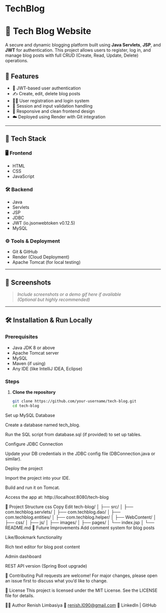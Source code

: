 # TechBlog
# 📝 Tech Blog Website

A secure and dynamic blogging platform built using **Java Servlets**, **JSP**, and **JWT** for authentication. This project allows users to register, log in, and manage blog posts with full CRUD (Create, Read, Update, Delete) operations.

## 🚀 Features

- 🔐 JWT-based user authentication
- ✍️ Create, edit, delete blog posts
- 🧑‍💻 User registration and login system
- 🧹 Session and input validation handling
- 🎨 Responsive and clean frontend design
- ☁️ Deployed using Render with Git integration

---

## 🧱 Tech Stack

### 🖥️ Frontend
- HTML
- CSS
- JavaScript

### 🛠️ Backend
- Java
- Servlets
- JSP
- JDBC
- JWT (io.jsonwebtoken v0.12.5)
- MySQL

### ⚙️ Tools & Deployment
- Git & GitHub
- Render (Cloud Deployment)
- Apache Tomcat (for local testing)

---

## 📸 Screenshots

> _Include screenshots or a demo gif here if available_  
*(Optional but highly recommended)*

---

## 🛠️ Installation & Run Locally

### Prerequisites
- Java JDK 8 or above
- Apache Tomcat server
- MySQL
- Maven (if using)
- Any IDE (like IntelliJ IDEA, Eclipse)

### Steps

1. **Clone the repository**
   ```bash
   git clone https://github.com/your-username/tech-blog.git
   cd tech-blog


Set up MySQL Database

Create a database named tech_blog.

Run the SQL script from database.sql (if provided) to set up tables.

Configure JDBC Connection

Update your DB credentials in the JDBC config file (DBConnection.java or similar).

Deploy the project

Import the project into your IDE.

Build and run it on Tomcat.

Access the app at: http://localhost:8080/tech-blog

🧪 Project Structure
css
Copy
Edit
tech-blog/
│
├── src/
│   ├── com.techblog.servlets/
│   ├── com.techblog.dao/
│   ├── com.techblog.entities/
│   ├── com.techblog.helper/
│
├── WebContent/
│   ├── css/
│   ├── js/
│   ├── images/
│   ├── pages/
│   └── index.jsp
│
└── README.md
📌 Future Improvements
Add comment system for blog posts

Like/Bookmark functionality

Rich text editor for blog post content

Admin dashboard

REST API version (Spring Boot upgrade)

🤝 Contributing
Pull requests are welcome! For major changes, please open an issue first to discuss what you’d like to change.

📄 License
This project is licensed under the MIT License. See the LICENSE file for details.

🙋‍♂️ Author
Renish Limbasiya
📧 renish.l090@gmail.com
🔗 LinkedIn | GitHub
